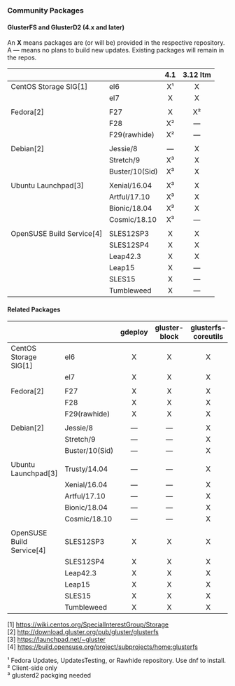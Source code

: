 ### Community Packages

#### GlusterFS and GlusterD2 (4.x and later)

An **X** means packages are (or will be) provided in the respective repository.  
A **—** means no plans to build new updates. Existing packages will remain in the repos.  

|              |              |    4.1    | 3.12 ltm  |
|--------------|--------------|:---------:|:---------:|
|CentOS Storage SIG[1]|el6           |     X¹    |     X     |
|              |el7           |     X     |     X     |
|              |              |           |           |
|Fedora[2]     |F27           |     X     |     X²    |
|              |F28           |     X²    |     —     |
|              |F29(rawhide)  |     X²    |     —     |  
|              |              |           |           |
|Debian[2]     |Jessie/8      |     —     |     X     |
|              |Stretch/9     |     X³    |     X     |
|              |Buster/10(Sid)|     X³    |     X     |
|              |              |           |           |
|Ubuntu Launchpad[3]|Xenial/16.04  |     X³    |     X     |
|              |Artful/17.10  |     X³    |     X     |
|              |Bionic/18.04  |     X³    |     X     |
|              |Cosmic/18.10  |     X³    |     —     |
|              |              |           |           |
|OpenSUSE Build Service[4]|SLES12SP3     |     X     |     X     |
|              |SLES12SP4     |     X     |     X     |
|              |Leap42.3      |     X     |     X     |
|              |Leap15        |     X     |     —     |
|              |SLES15        |     X     |     —     |
|              |Tumbleweed    |     X     |     —     |


#### Related Packages

|              |              | gdeploy | gluster-block | glusterfs-coreutils | nfs-ganesha | storhaug | Samba |
|--------------|--------------|:-------:|:--------:|:----------:|:-----------:|:--------:|:-----:|
|CentOS Storage SIG[1]|el6           |    X    |     X    |     X      |      X      |     X    |   ?   |
|              |el7           |    X    |     X    |     X      |      X      |     X    |   ?   |
|              |              |         |          |            |             |          |       |
|Fedora[2]     |F27           |    X    |     X    |     X      |      X      |     X    |   ?   |
|              |F28           |    X    |     X    |     X      |      X      |     X    |   ?   |
|              |F29(rawhide)  |    X    |     X    |     X      |      X      |     X    |   ?   |
|              |              |         |          |            |             |          |       |
|Debian[2]     |Jessie/8      |    —    |     —    |     X      |      X      |     X    |   ?   |
|              |Stretch/9     |    —    |     —    |     X      |      X      |     X    |   ?   |
|              |Buster/10(Sid)|    —    |     —    |     X      |      X      |     X    |   ?   |
|              |              |         |          |            |             |          |       |
|Ubuntu Launchpad[3]|Trusty/14.04  |    —    |     —    |     X      |      X      |     X    |   ?   |
|              |Xenial/16.04  |    —    |     —    |     X      |      X      |     X    |   ?   |
|              |Artful/17.10  |    —    |     —    |     X      |      X      |     X    |   ?   |
|              |Bionic/18.04  |    —    |     —    |     X      |      X      |     X    |   ?   |
|              |Cosmic/18.10  |    —    |     —    |     X      |      X      |     X    |   ?   |
|              |              |         |          |            |             |          |       |
|OpenSUSE Build Service[4]|SLES12SP3     |    X    |     X    |     X      |      X      |     X    |   ?   |
|              |SLES12SP4     |    X    |     X    |     X      |      X      |     X    |   ?   |
|              |Leap42.3      |    X    |     X    |     X      |      X      |     X    |   ?   |
|              |Leap15        |    X    |     X    |     X      |      X      |     X    |   ?   |
|              |SLES15        |    X    |     X    |     X      |      X      |     X    |   ?   |
|              |Tumbleweed    |    X    |     X    |     X      |      X      |     X    |   ?   |



[1] <https://wiki.centos.org/SpecialInterestGroup/Storage>  
[2] <http://download.gluster.org/pub/gluster/glusterfs>  
[3] <https://launchpad.net/~gluster>  
[4] <https://build.opensuse.org/project/subprojects/home:glusterfs>  

¹ Fedora Updates, UpdatesTesting, or Rawhide repository. Use dnf to install.  
² Client-side only  
³ glusterd2 packging needed  
